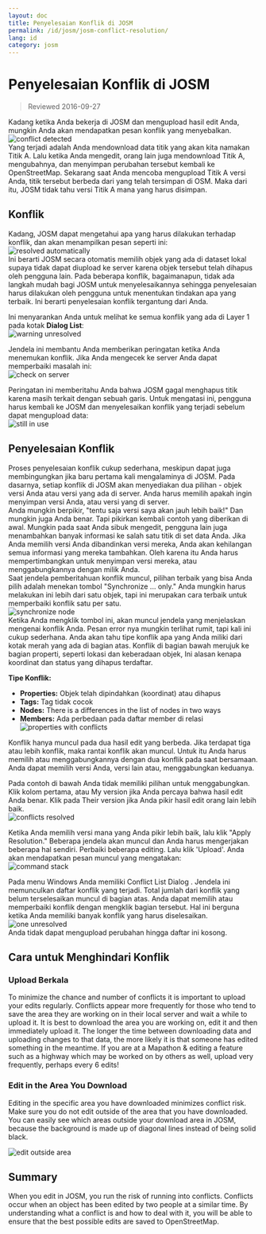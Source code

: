 ```yaml
---
layout: doc
title: Penyelesaian Konflik di JOSM
permalink: /id/josm/josm-conflict-resolution/
lang: id
category: josm
---
```


Penyelesaian Konflik di JOSM
====================

> Reviewed 2016-09-27  

Kadang ketika Anda bekerja di JOSM dan mengupload hasil edit Anda, mungkin Anda akan mendapatkan pesan konflik yang menyebalkan.  
![conflict detected][]  
Yang terjadi adalah Anda mendownload data titik yang akan kita namakan Titik A. Lalu ketika Anda mengedit, orang lain juga mendownload Titik A, mengubahnya, dan menyimpan perubahan tersebut kembali ke OpenStreetMap. Sekarang saat Anda mencoba mengupload Titik A versi Anda, titik tersebut berbeda dari yang telah tersimpan di OSM. Maka dari itu, JOSM tidak tahu versi Titik A mana yang harus disimpan.  

Konflik
----------

Kadang, JOSM dapat mengetahui apa yang harus dilakukan terhadap konflik, dan akan menampilkan pesan seperti ini:  
![resolved automatically][]  
Ini berarti JOSM secara otomatis memilih objek yang ada di dataset lokal supaya tidak dapat diupload ke server karena objek tersebut telah dihapus oleh pengguna lain. Pada beberapa konflik, bagaimanapun, tidak ada langkah mudah bagi JOSM untuk menyelesaikannya sehingga penyelesaian harus dilakukan oleh pengguna untuk menentukan tindakan apa yang terbaik. Ini berarti penyelesaian konflik tergantung dari Anda.  

Ini menyarankan Anda untuk melihat ke semua konflik yang ada di Layer 1 pada kotak **Dialog List**:  
![warning unresolved][]  

Jendela ini membantu Anda memberikan peringatan ketika Anda menemukan konflik. Jika Anda mengecek ke server Anda dapat memperbaiki masalah ini:  
![check on server][]  

Peringatan ini memberitahu Anda bahwa JOSM gagal menghapus titik karena masih terkait dengan sebuah garis. Untuk mengatasi ini, pengguna harus kembali ke JOSM dan menyelesaikan konflik yang terjadi sebelum dapat mengupload data:  
![still in use][]  

Penyelesaian Konflik
--------------------

Proses penyelesaian konflik cukup sederhana, meskipun dapat juga membingungkan jika baru pertama kali mengalaminya di JOSM. Pada dasarnya, setiap konflik di JOSM akan menyediakan dua pilihan - objek versi Anda atau versi yang ada di server. Anda harus memilih apakah ingin menyimpan versi Anda, atau versi yang di server.   
Anda mungkin berpikir, "tentu saja versi saya akan jauh lebih baik!" Dan mungkin juga Anda benar. Tapi pikirkan kembali contoh yang diberikan di awal. Mungkin pada saat Anda sibuk mengedit, pengguna lain juga menambahkan banyak informasi ke salah satu titik di set data Anda. Jika Anda memilih versi Anda dibandinkan versi mereka, Anda akan kehilangan semua informasi yang mereka tambahkan. Oleh karena itu Anda harus mempertimbangkan untuk menyimpan versi mereka, atau menggabungkannya dengan milik Anda.  
Saat jendela pemberitahuan konflik muncul, pilihan terbaik yang bisa Anda pilih adalah menekan tombol "Synchronize ... only." Anda mungkin harus melakukan ini lebih dari satu objek, tapi ini merupakan cara terbaik untuk memperbaiki konflik satu per satu.   
![synchronize node][]  
Ketika Anda mengklik tombol ini, akan muncul jendela yang menjelaskan mengenai konflik Anda. Pesan error nya mungkin terlihat rumit, tapi kali ini cukup sederhana. Anda akan tahu tipe konflik apa yang Anda miliki dari kotak merah yang ada di bagian atas. Konflik di bagian bawah merujuk ke bagian properti, seperti lokasi dan keberadaan objek, Ini alasan kenapa koordinat dan status yang dihapus terdaftar.  

**Tipe Konflik:**

- **Properties:**  Objek telah dipindahkan (koordinat) atau dihapus  
- **Tags:**  Tag tidak cocok  
- **Nodes:**  There is a differences in the list of nodes in two ways  
- **Members:**  Ada perbedaan pada daftar member di relasi  
![properties with conflicts][]  

Konflik hanya muncul pada dua hasil edit yang berbeda. Jika terdapat tiga atau lebih konflik, maka rantai konflik akan muncul. Untuk itu Anda harus memilih atau menggabungkannya dengan dua konflik pada saat bersamaan. Anda dapat memilih versi Anda, versi lain atau, menggabungkan keduanya.   

Pada contoh di bawah Anda tidak memiliki pilihan untuk menggabungkan. Klik kolom pertama, atau My version jika Anda percaya bahwa hasil edit Anda benar. Klik pada Their version jika Anda pikir hasil edit orang lain lebih baik.   
![conflicts resolved][]  

Ketika Anda memilih versi mana yang Anda pikir lebih baik, lalu klik "Apply Resolution." Beberapa jendela akan muncul dan Anda harus mengerjakan beberapa hal sendiri. Perbaiki beberapa editing. Lalu klik 'Upload'. Anda akan mendapatkan pesan muncul yang mengatakan:   
![command stack][]  

Pada menu Windows Anda memiliki Conflict List Dialog . Jendela ini memunculkan daftar konflik yang terjadi. Total jumlah dari konflik yang belum terselesaikan muncul di bagian atas. Anda dapat memilih atau memperbaiki konflik dengan mengklik bagian tersebut. Hal ini berguna ketika Anda memiliki banyak konflik yang harus diselesaikan.   
![one unresolved][]  
Anda tidak dapat mengupload perubahan hingga daftar ini kosong.   

Cara untuk Menghindari Konflik
------------------------

### Upload Berkala

To minimize the chance and number of conflicts it is important to upload your edits regularly.  Conflicts appear more frequently for those who tend to save the area they are working on in their local server and wait a while to upload it.  It is best to download the area you are working on, edit it and then immediately upload it.  The longer the time between downloading data and uploading changes to that data, the more likely it is that someone has edited something in the meantime. If you are at a Mapathon & editing a feature such as a highway which may be worked on by others as well, upload very frequently, perhaps every 6 edits!  

### Edit in the Area You Download

Editing in the specific area you have downloaded minimizes conflict risk.  Make sure you do not edit outside of the area that you have downloaded.  You can easily see which areas outside your download area in JOSM, because the background is made up of diagonal lines instead of being solid black.  

![edit outside area][]  

Summary
--------
When you edit in JOSM, you run the risk of running into conflicts.  Conflicts occur when an object has been edited by two people at a similar time.  By understanding what a conflict is and how to deal with it, you will be able to ensure that the best possible edits are saved to OpenStreetMap.  


<!-- More stuff, could go into an additional chapter - DO NOT TRANSLATE
## Appendix. More Specific Conflicts

### Tag Conflicts

If the tags of one version of an objects are different from the tags of
another version, the Conflict dialog shows a ![]({{site.baseurl}}/images/intermediate/en_conflict_resolution_image08.png)in
the tab Tags. Click on the tab to display a dialog for resolving tag
conflicts.

There are three tables displayed in this dialog, from left to right:

1.  My version: shows the tags of the first object version participating
    in this conflict. These are usually the tags of the object version
    in your local data set.
2.  Merged version: shows the merged tags. This table is initially
    empty. The more tag conflicts you resolve, the more tag values will
    we be displayed in this table.
3.  Their version: shows the tags of the second object version
    participating in this conflict. These are usually the tags of the
    object version currently stored on the server.

In the example below both versions have a tag "name". The values in the
two object versions are different, though, and JOSM therefore displays
the row with a red background. The value of the first version is
"Secondary School", the opposite version has a value "Elementary
School". You now have to decide which of these values you want to keep
and which you want to discard.

![]({{site.baseurl}}/images/intermediate/en_conflict_resolution_image07.png)

Click on the value you want to keep, in the example for instance on the
value on the left. If you either double-click on the value or click on
![]({{site.baseurl}}/images/intermediate/en_conflict_resolution_image21.png), you decide to keep the value and to discard the
opposite value. The table in the middle now displays the value to keep
and the background color turns to green.

![]({{site.baseurl}}/images/intermediate/en_conflict_resolution_image10.png)

When the button Apply Resolutionis enabled you can apply your decision.
The values you've chosen will be applied and the dialog will be closed.

![]({{site.baseurl}}/images/intermediate/en_conflict_resolution_image03.png)

## Resolving differences in the node list of two versions of a way

If you see the symbol ![]({{site.baseurl}}/images/intermediate/en_conflict_resolution_image08.png)in the tab Nodesthen you
have to resolve differences in the list of
[nodes](http://josm.openstreetmap.de/wiki/Help/Concepts/Object)of two
[ways](http://josm.openstreetmap.de/wiki/Help/Concepts/Object). There
are three columns in the respective panel (see screen shot below):

1.  the leftmost table displays the list of nodes of the the local
    object version
2.  the rightmost table displays the list of nodes of the the server
    object version
3.  the table in the middle shows the list of nodes of the merged ways

Initially, the middle table is empty. You should now decide which nodes
to keep from the local dataset (the leftmost table) and which from the
server dataset (the rightmost table).

![]({{site.baseurl}}/images/intermediate/en_conflict_resolution_image24.png)

### The standard workflow

The standard workflow to resolve conflicts in the node lists of two
[object
versions](http://josm.openstreetmap.de/wiki/Help/Concepts/Object)consists
of three steps:

1.  Pick nodes from either object version and reorder the resulting node
    list if necessary
2.  Freezethe resulting merged node list by clicking on the button
    ![]({{site.baseurl}}/images/intermediate/en_conflict_resolution_image16.png). When you freeze the merged node list you
    tell JOSM that all conflicts in the node list are resolved.
3.  Apply the resolution

### A simple workflow: Keep the node list from your local object version

The following example shows the workflow when you decide to keep all nodes in the same order from your local object version.

-   First, select all elements in the leftmost table (either using the mouse or by 
    pressing Ctrl-A in the table) (see next screen shot):

    ![]({{site.baseurl}}/images/intermediate/en_conflict_resolution_image04.png)

-   Then, click 
    ![]({{site.baseurl}}/images/intermediate/en_conflict_resolution_image19.png)
    to copy the selected nodes to the middle table with the merged nodes:

    ![]({{site.baseurl}}/images/intermediate/en_conflict_resolution_image01.png)

-   Finally, click
    ![]({{site.baseurl}}/images/intermediate/en_conflict_resolution_image16.png)
    to freeze the resulting merged node list:

    ![]({{site.baseurl}}/images/intermediate/en_conflict_resolution_image20.png)

    The symbol in the nodes tab now switched to 
    ![]({{site.baseurl}}/images/intermediate/en_conflict_resolution_image00.png)
    and you can apply the merge decisions.

### Support for comparing node lists

It can be difficult to find the differences between the node list of of two object versions, in particular for ways with many nodes.

The Conflict Dialog supports you in finding the differences. It can compare two of the node lists displayed ("my" node list, the merged node list, and "their" node list) and it can render the differences between them with specific background colors.

From the following combo box you can select which pair of node lists to compare:

![]({{site.baseurl}}/images/intermediate/en_conflict_resolution_image15.png)

1.  My with Their: compares the leftmost table with the rightmost table
    in the Conflict Dialog
2.  My with Merged: compares the leftmost table with the middle table in
    the Conflict Dialog
3.  Their with Merge: compares the middle table with the rightmost table
    in the Conflict Dialog

Depending on the position of a node in the list different background
colors are used:

1.  The node is in this list only. It isn't present in the opposite list:
    ![]({{site.baseurl}}/images/intermediate/en_conflict_resolution_image13.png)
2.  The node is in both lists, but it is on different positions:
    ![]({{site.baseurl}}/images/intermediate/en_conflict_resolution_image02.png)
3.  White background means that a node is in both lists at the same
    position.

    ![]({{site.baseurl}}/images/intermediate/en_conflict_resolution_image17.png)

-->

[conflict detected]: /images/josm/conflict-detected.png
[resolved automatically]: /images/josm/resolved-automatically.png
[warning unresolved]: /images/josm/warning-unresolved.png
[check on server]: /images/josm/check-on-server.png
[still in use]: /images/josm/still-in-use.png
[synchronize node]: /images/josm/synchronize-node.png
[properties with conflicts]: /images/josm/properties-with-conflicts.png
[conflicts resolved]: /images/josm/conflicts-resolved.png
[synchronize node]: /images/josm/synchronize-node.png
[command stack]: /images/josm/command-stack.png
[one unresolved]: /images/josm/one-unresolved.png
[edit outside area]: /images/josm/edit-outside-area.png